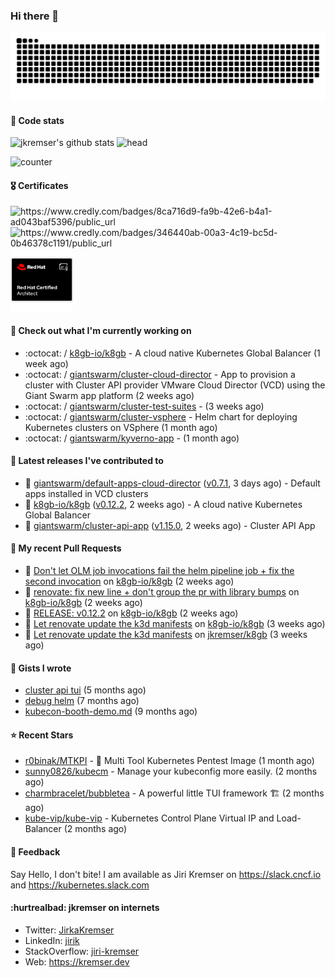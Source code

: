 ### Hi there 👋

<picture>
  <source media="(prefers-color-scheme: dark)" srcset="github-snake-dark.svg" />
  <source media="(prefers-color-scheme: light)" srcset="github-snake.svg" />
  <img alt="github-snake" src="github-snake.svg" />
</picture>

#### 📱 Code stats

![jkremser's github stats](https://github-readme-stats.vercel.app/api?username=jkremser&count_private=true&show_icons=true&hide_border=false&theme=tokyonight&title_color=5bcdec&bg_color=0d1117&border_radius=false) ![head](https://user-images.githubusercontent.com/535866/175570014-71166aaa-95f7-4a4f-869c-93a16481de4e.jpeg)



![counter](https://komarev.com/ghpvc/?username=jkremser&color=5bcdec&style=for-the-badge)

#### 🎖 Certificates
<p align="left">
    <a style="text-decoration: none !important;" href="https://www.credly.com/badges/8ca716d9-fa9b-42e6-b4a1-ad043baf5396/public_url">
        <img src="https://training.linuxfoundation.org/wp-content/uploads/2022/11/CKA.png" alt="https://www.credly.com/badges/8ca716d9-fa9b-42e6-b4a1-ad043baf5396/public_url" width="110" height="110"/>
    </a>
    <a style="text-decoration: none !important;" href="https://www.credly.com/badges/346440ab-00a3-4c19-bc5d-0b46378c1191/public_url">
        <img src="https://training.linuxfoundation.org/wp-content/uploads/2022/11/CKS.png" alt="https://www.credly.com/badges/346440ab-00a3-4c19-bc5d-0b46378c1191/public_url" width="110" height="110"/>
    </a>
    <a style="text-decoration: none !important;" href="https://rhtapps.redhat.com/verify/?certId=120-194-022">
        <img src="./rhca.png" alt="https://rhtapps.redhat.com/verify/?certId=120-194-022" width="100" height="100"/>
    </a>
</p>

#### 👷 Check out what I'm currently working on

- :octocat: / [k8gb-io/k8gb](https://github.com/k8gb-io/k8gb) - A cloud native Kubernetes Global Balancer (1 week ago)
- :octocat: / [giantswarm/cluster-cloud-director](https://github.com/giantswarm/cluster-cloud-director) - App to provision a cluster with Cluster API provider VMware Cloud Director (VCD) using the Giant Swarm app platform (2 weeks ago)
- :octocat: / [giantswarm/cluster-test-suites](https://github.com/giantswarm/cluster-test-suites) -  (3 weeks ago)
- :octocat: / [giantswarm/cluster-vsphere](https://github.com/giantswarm/cluster-vsphere) - Helm chart for deploying Kubernetes clusters on VSphere (1 month ago)
- :octocat: / [giantswarm/kyverno-app](https://github.com/giantswarm/kyverno-app) -  (1 month ago)

#### 🔭 Latest releases I've contributed to

- 🎉 [giantswarm/default-apps-cloud-director](https://github.com/giantswarm/default-apps-cloud-director) ([v0.7.1](https://github.com/giantswarm/default-apps-cloud-director/releases/tag/v0.7.1), 3 days ago) - Default apps installed in VCD clusters
- 🎉 [k8gb-io/k8gb](https://github.com/k8gb-io/k8gb) ([v0.12.2](https://github.com/k8gb-io/k8gb/releases/tag/v0.12.2), 2 weeks ago) - A cloud native Kubernetes Global Balancer
- 🎉 [giantswarm/cluster-api-app](https://github.com/giantswarm/cluster-api-app) ([v1.15.0](https://github.com/giantswarm/cluster-api-app/releases/tag/v1.15.0), 2 weeks ago) - Cluster API App

#### 🔨 My recent Pull Requests

- 💪 [Don&#39;t let OLM job invocations fail the helm pipeline job &#43; fix the second invocation](https://github.com/k8gb-io/k8gb/pull/1371) on [k8gb-io/k8gb](https://github.com/k8gb-io/k8gb) (2 weeks ago)
- 💪 [renovate: fix new line &#43; don&#39;t group the pr with library bumps](https://github.com/k8gb-io/k8gb/pull/1370) on [k8gb-io/k8gb](https://github.com/k8gb-io/k8gb) (2 weeks ago)
- 💪 [RELEASE: v0.12.2](https://github.com/k8gb-io/k8gb/pull/1367) on [k8gb-io/k8gb](https://github.com/k8gb-io/k8gb) (2 weeks ago)
- 💪 [Let renovate update the k3d manifests](https://github.com/k8gb-io/k8gb/pull/1349) on [k8gb-io/k8gb](https://github.com/k8gb-io/k8gb) (3 weeks ago)
- 💪 [Let renovate update the k3d manifests](https://github.com/jkremser/k8gb/pull/74) on [jkremser/k8gb](https://github.com/jkremser/k8gb) (3 weeks ago)

#### 📓 Gists I wrote

- [cluster api tui](https://gist.github.com/176c5bae04a9db8feea0f72217e8eff5) (5 months ago)
- [debug helm](https://gist.github.com/40bc6009eefdea63b57854becf8409a5) (7 months ago)
- [kubecon-booth-demo.md](https://gist.github.com/8ec12c94e4ff2fc8aa0ee0754363a035) (9 months ago)

#### ⭐ Recent Stars

- [r0binak/MTKPI](https://github.com/r0binak/MTKPI) - 🧰 Multi Tool Kubernetes Pentest Image  (1 month ago)
- [sunny0826/kubecm](https://github.com/sunny0826/kubecm) - Manage your kubeconfig more easily. (2 months ago)
- [charmbracelet/bubbletea](https://github.com/charmbracelet/bubbletea) - A powerful little TUI framework 🏗 (2 months ago)
- [kube-vip/kube-vip](https://github.com/kube-vip/kube-vip) - Kubernetes Control Plane Virtual IP and Load-Balancer (2 months ago)

#### 💬 Feedback

Say Hello, I don't bite! I am available as Jiri Kremser on https://slack.cncf.io and https://kubernetes.slack.com


#### :hurtrealbad: jkremser on internets

- Twitter: <a href="https://twitter.com/JirkaKremser">JirkaKremser</a>
- LinkedIn: <a href="https://www.linkedin.com/in/jirik/">jirik</a>
- StackOverflow: <a href="https://stackoverflow.com/users/1594980/jiri-kremser">jiri-kremser</a>
- Web: https://kremser.dev